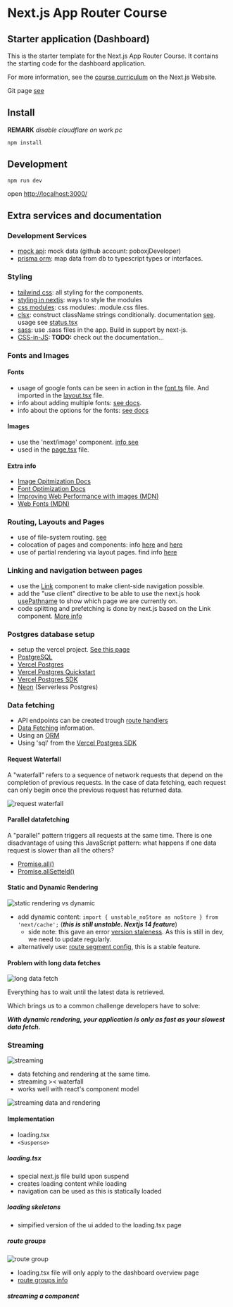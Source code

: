 # Next.js App Router Course

## Starter application (Dashboard)

This is the starter template for the Next.js App Router Course. It contains the starting code for the dashboard application.

For more information, see the [course curriculum](https://nextjs.org/learn) on the Next.js Website.

Git page [see](https://github.com/vercel/next-learn/tree/main/dashboard/starter-example)

## Install

**REMARK** _disable cloudflare on work pc_

    npm install

## Development

    npm run dev

open [http://localhost:3000/](http://localhost:3000/)

## Extra services and documentation

### Development Services

- [mock api](https://mockapi.io/): mock data (github account: poboxjDeveloper)
- [prisma orm](https://www.prisma.io/): map data from db to typescript types or interfaces.

### Styling

- [tailwind css](https://tailwindcss.com/): all styling for the components.
- [styling in nextjs](https://nextjs.org/docs/pages/building-your-application/styling): ways to style the modules
- [css modules](https://nextjs.org/docs/pages/building-your-application/styling/css-modules): css modules: .module.css files.
- [clsx](https://www.npmjs.com/package/clsx): construct className strings conditionally. documentation [see](https://github.com/lukeed/clsx). usage see [status.tsx](/app/ui/invoices/status.tsx)
- [sass](https://nextjs.org/docs/app/building-your-application/styling/sass): use .sass files in the app. Build in support by next-js.
- [CSS-in-JS](https://nextjs.org/docs/app/building-your-application/styling/css-in-js): **TODO:** check out the documentation...

### Fonts and Images

#### Fonts

- usage of google fonts can be seen in action in the [font.ts](/app/ui/fonts.ts) file. And imported in the [layout.tsx](/app/layout.tsx) file.
- info about adding multiple fonts: [see docs](https://nextjs.org/docs/app/building-your-application/optimizing/fonts#using-multiple-fonts).
- info about the options for the fonts: [see docs](https://nextjs.org/docs/app/api-reference/components/font#font-function-arguments)

#### Images

- use the 'next/image' component. [info see](https://nextjs.org/docs/pages/api-reference/components/image)
- used in the [page.tsx](/app/page.tsx) file.

#### Extra info

- [Image Opitmization Docs](https://nextjs.org/docs/app/building-your-application/optimizing/images)
- [Font Optimization Docs](https://nextjs.org/docs/app/building-your-application/optimizing/fonts)
- [Improving Web Performance with images (MDN)](https://developer.mozilla.org/en-US/docs/Learn/Performance/Multimedia)
- [Web Fonts (MDN)](https://developer.mozilla.org/en-US/docs/Learn/CSS/Styling_text/Web_fonts)

### Routing, Layouts and Pages

- use of file-system routing. [see](https://nextjs.org/learn/dashboard-app/creating-layouts-and-pages)
- colocation of pages and components: info [here](https://nextjs.org/docs/app/building-your-application/routing#colocation) and [here](https://nextjs.org/docs/app/building-your-application/routing/colocation)
- use of partial rendering via layout pages. find info [here](https://nextjs.org/docs/app/building-your-application/routing/linking-and-navigating#3-partial-rendering)

### Linking and navigation between pages

- use the [Link](https://nextjs.org/docs/app/api-reference/components/link) component to make client-side navigation possible.
- add the "use client" directive to be able to use the next.js hook [usePathname](https://nextjs.org/docs/app/api-reference/functions/use-pathname) to show which page we are currently on.
- code splitting and prefetching is done by next.js based on the Link component. [More info](https://nextjs.org/docs/app/building-your-application/routing/linking-and-navigating#how-routing-and-navigation-works)

### Postgres database setup

- setup the vercel project. [See this page](https://nextjs.org/learn/dashboard-app/setting-up-your-database)
- [PostgreSQL](https://www.postgresql.org/)
- [Vercel Postgres](https://vercel.com/docs/storage/vercel-postgres)
- [Vercel Postgres Quickstart](https://vercel.com/docs/storage/vercel-postgres/quickstart)
- [Vercel Postgres SDK](https://vercel.com/docs/storage/vercel-postgres/sdk)
- [Neon](https://neon.tech/) (Serverless Postgres)

### Data fetching

- API endpoints can be created trough [route handlers](https://nextjs.org/docs/app/building-your-application/routing/route-handlers)
- [Data Fetching](https://nextjs.org/docs/app/building-your-application/data-fetching/fetching-caching-and-revalidating) information.
- Using an [ORM](https://vercel.com/docs/storage/vercel-postgres/using-an-orm#)
- Using 'sql' from the [Vercel Postgres SDK](https://vercel.com/docs/storage/vercel-postgres/sdk#sql)

#### Request Waterfall

A "waterfall" refers to a sequence of network requests that depend on the completion of previous requests. In the case of data fetching, each request can only begin once the previous request has returned data.

![request waterfall](https://nextjs.org/_next/image?url=%2Flearn%2Fdark%2Fsequential-parallel-data-fetching.png&w=1920&q=75&dpl=dpl_3Wxwbu8W2PMQSCXNu1niptgRaw1P)

#### Parallel datafetching

A "parallel" pattern triggers all requests at the same time. There is one disadvantage of using this JavaScript pattern: what happens if one data request is slower than all the others?

- [Promise.all()](https://developer.mozilla.org/en-US/docs/Web/JavaScript/Reference/Global_Objects/Promise/all)
- [Promise.allSetteld()](https://developer.mozilla.org/en-US/docs/Web/JavaScript/Reference/Global_Objects/Promise/allSettled)

#### Static and Dynamic Rendering

![static rendering vs dynamic](https://nextjs.org/_next/image?url=%2Flearn%2Fdark%2Fstatic-site-generation.png&w=1920&q=75&dpl=dpl_Ejtt9BCyCFNeRJdBoVsM9Es9x8xe)

- add dynamic content: `import { unstable_noStore as noStore } from 'next/cache';` (**_this is still unstable. Nextjs 14 feature_**)
  - side note: this gave an error [version staleness](https://nextjs.org/docs/messages/version-staleness). As this is still in dev, we need to update regularly.
- alternatively use: [route segment config](https://nextjs.org/docs/app/api-reference/file-conventions/route-segment-config), this is a stable feature.

#### Problem with long data fetches

![long data fetch](https://nextjs.org/_next/image?url=%2Flearn%2Fdark%2Fsequential-parallel-data-fetching.png&w=1920&q=75&dpl=dpl_Ejtt9BCyCFNeRJdBoVsM9Es9x8xe)

Everything has to wait until the latest data is retrieved.

Which brings us to a common challenge developers have to solve:

**_With dynamic rendering, your application is only as fast as your slowest data fetch._**

### Streaming

![streaming](https://nextjs.org/_next/image?url=%2Flearn%2Fdark%2Fserver-rendering-with-streaming.png&w=1920&q=75&dpl=dpl_Ejtt9BCyCFNeRJdBoVsM9Es9x8xe)

- data fetching and rendering at the same time.
- streaming >< waterfall
- works well with react's component model

![streaming data and rendering](https://nextjs.org/_next/image?url=%2Flearn%2Fdark%2Fserver-rendering-with-streaming-chart.png&w=1920&q=75&dpl=dpl_Ejtt9BCyCFNeRJdBoVsM9Es9x8xe)

#### Implementation

- loading.tsx
- `<Suspense>`

##### loading.tsx

- special next.js file build upon suspend
- creates loading content while loading
- navigation can be used as this is statically loaded

##### loading skeletons

- simpified version of the ui added to the loading.tsx page

##### route groups

![route group](https://nextjs.org/_next/image?url=%2Flearn%2Fdark%2Froute-group.png&w=1920&q=75&dpl=dpl_Ejtt9BCyCFNeRJdBoVsM9Es9x8xe)

- loading.tsx file will only apply to the dashboard overview page
- [route groups info](https://nextjs.org/docs/app/building-your-application/routing/route-groups)

##### streaming a component
